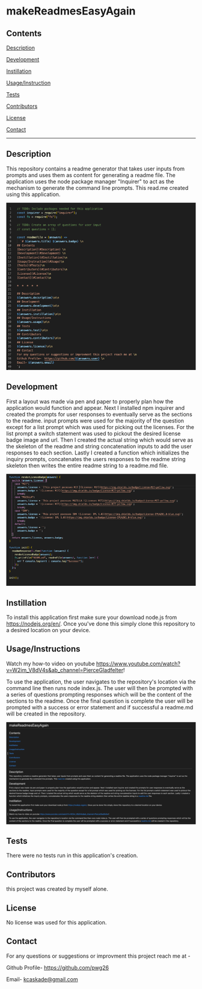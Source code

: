 # makeReadmesEasyAgain  

## Contents  
[Description](#Description) 
 
[Development](#Development) 

[Instillation](#Instillation)

[Usage/Instruction](#Usage/Instructions)

[Tests](#Tests)

[Contributors](#Contributors)

[License](#License)

[Contact](#Contact)


*  *  *  *  *

## Description
This repository contains a readme generator that takes user inputs from prompts and uses them as content for generating a readme file. The application uses the node package manager "Inquirer" to act as the mechanism to generate the command line prompts. This read.me created using this application.

<img src=https://github.com/pwg26/makeReadmesEasyAgain/blob/main/images/img2.png>


## Development
First a layout was made via pen and paper to properly plan how the application would function and appear. Next I installed npm inquirer and created the prompts for user responses to eventually serve as the sections to the readme. input prompts were used for the majority of the question except for a list prompt which was used for picking out the licenses. For the list prompt a switch statement was used to pickout the desired license badge image and url. Then I created the actual string which would serve as the skeleton of the readme and string concatenation inputs to add the user responses to each section. Lastly I created a function which initializes the inquiry prompts, concatenates the users responses to the readme string skeleton then writes the entire readme string to a readme.md file.

<img src=https://github.com/pwg26/makeReadmesEasyAgain/blob/main/images/img4.png>

## Instillation
To install this application first make sure your download node.js from https://nodejs.org/en/. Once you've done this simply clone this repository to a desired location on your device.

## Usage/Instructions
Watch my how-to video on youtube https://www.youtube.com/watch?v=W2im_V8dV4s&ab_channel=PierceGladfelter! 

To use the application, the user navigates to the repository's location via the command line then runs node index.js. The user will then be prompted with a series of questions prompting responses which will be the content of the sections to the readme. Once the final question is complete the user will be prompted with a success or error statement and if successful a readme.md will be created in the repository.

<img src=https://github.com/pwg26/makeReadmesEasyAgain/blob/main/images/img5.png>

## Tests
There were no tests run in this application's creation.


## Contributors
this project was created by myself alone.


## License
No license was used for this application.


## Contact
For any questions or suggestions or improvment this project reach me at  -

Github Profile-  https://github.com/pwg26 

Email- kcaskade@gmail.com




